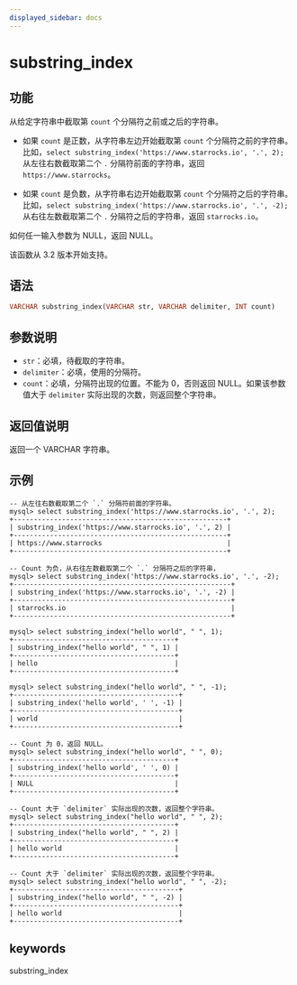 ```yaml
---
displayed_sidebar: docs
---
```


# substring_index

## 功能

从给定字符串中截取第 `count` 个分隔符之前或之后的字符串。

- 如果 `count` 是正数，从字符串左边开始截取第 `count` 个分隔符之前的字符串。比如，`select substring_index('https://www.starrocks.io', '.', 2);` 从左往右数截取第二个 `.` 分隔符前面的字符串，返回 `https://www.starrocks`。

- 如果 `count` 是负数，从字符串右边开始截取第 `count` 个分隔符之后的字符串。比如，`select substring_index('https://www.starrocks.io', '.', -2);` 从右往左数截取第二个 `.` 分隔符之后的字符串，返回 `starrocks.io`。

如何任一输入参数为 NULL，返回 NULL。

该函数从 3.2 版本开始支持。

## 语法

```Haskell
VARCHAR substring_index(VARCHAR str, VARCHAR delimiter, INT count)
```

## 参数说明

- `str`：必填，待截取的字符串。
- `delimiter`：必填，使用的分隔符。
- `count`：必填，分隔符出现的位置。不能为 0，否则返回 NULL。如果该参数值大于 `delimiter` 实际出现的次数，则返回整个字符串。

## 返回值说明

返回一个 VARCHAR 字符串。

## 示例

```Plain Text
-- 从左往右数截取第二个 `.` 分隔符前面的字符串。
mysql> select substring_index('https://www.starrocks.io', '.', 2);
+-----------------------------------------------------+
| substring_index('https://www.starrocks.io', '.', 2) |
+-----------------------------------------------------+
| https://www.starrocks                               |
+-----------------------------------------------------+

-- Count 为负，从右往左数截取第二个 `.` 分隔符之后的字符串，
mysql> select substring_index('https://www.starrocks.io', '.', -2);
+------------------------------------------------------+
| substring_index('https://www.starrocks.io', '.', -2) |
+------------------------------------------------------+
| starrocks.io                                         |
+------------------------------------------------------+

mysql> select substring_index("hello world", " ", 1);
+----------------------------------------+
| substring_index("hello world", " ", 1) |
+----------------------------------------+
| hello                                  |
+----------------------------------------+

mysql> select substring_index("hello world", " ", -1);
+-----------------------------------------+
| substring_index('hello world', ' ', -1) |
+-----------------------------------------+
| world                                   |
+-----------------------------------------+

-- Count 为 0，返回 NULL。
mysql> select substring_index("hello world", " ", 0);
+----------------------------------------+
| substring_index('hello world', ' ', 0) |
+----------------------------------------+
| NULL                                   |
+----------------------------------------+

-- Count 大于 `delimiter` 实际出现的次数，返回整个字符串。
mysql> select substring_index("hello world", " ", 2);
+----------------------------------------+
| substring_index("hello world", " ", 2) |
+----------------------------------------+
| hello world                            |
+----------------------------------------+

-- Count 大于 `delimiter` 实际出现的次数，返回整个字符串。
mysql> select substring_index("hello world", " ", -2);
+-----------------------------------------+
| substring_index("hello world", " ", -2) |
+-----------------------------------------+
| hello world                             |
+-----------------------------------------+
```

## keywords

substring_index

